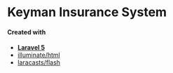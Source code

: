 # Keyman Insurance System
#### Created with
- [**Laravel 5**](https://laravel.com/)
- [illuminate/html](https://github.com/illuminate/html)
- [laracasts/flash](https://github.com/laracasts/flash)
